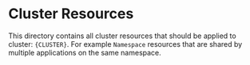 # Cluster Resources

This directory contains all cluster resources that should be applied to cluster: `{CLUSTER}`.
For example `Namespace` resources that are shared by multiple applications on the same namespace.
